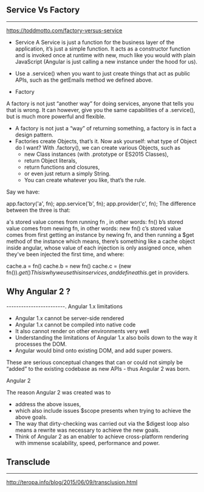 
## Service Vs Factory ##
------------------------
https://toddmotto.com/factory-versus-service
- Service
A Service is just a function for the business layer of the application, it’s just a simple function. It acts as a constructor function and is invoked once at runtime with new, much like you would with plain JavaScript (Angular is just calling a new instance under the hood for us).

- Use a .service() when you want to just create things that act as public APIs, such as the getEmails method we defined above.

- Factory

A factory is not just “another way” for doing services, anyone that tells you that is wrong. It can however, give you the same capabilities of a .service(), but is much more powerful and flexible.
- A factory is not just a “way” of returning something, a factory is in fact a design pattern.
- Factories create Objects, that’s it. Now ask yourself: what type of Object do I want? With .factory(), 
	we can create various Objects, such as 
	- new Class instances (with .prototype or ES2015 Classes), 
	- return Object literals, 
	- return functions and closures, 
	- or even just return a simply String. 
	- You can create whatever you like, that’s the rule.


Say we have:

app.factory('a', fn);
app.service('b', fn);
app.provider('c', fn);
The difference between the three is that:

a's stored value comes from running fn , in other words: fn()
b’s stored value comes from newing fn, in other words: new fn()
c’s stored value comes from first getting an instance by newing fn, and then running a $get method of the instance
which means, there’s something like a cache object inside angular, whose value of each injection is only assigned once, when they've been injected the first time, and where:

cache.a = fn()
cache.b = new fn()
cache.c = (new fn()).$get()
This is why we use this in services, and define a this.$get in providers.
	
## Why Angular 2 ?  ##
------------------------.
Angular 1.x limitations

- Angular 1.x cannot be server-side rendered
- Angular 1.x cannot be compiled into native code
- It also cannot render on other environments very well
- Understanding the limitations of Angular 1.x also boils down to the way it processes the DOM. 
- Angular would bind onto existing DOM, and add super powers.
 
These are serious conceptual changes that can or could not simply be “added” to the existing codebase as new APIs - thus Angular 2 was born.

Angular 2

The reason Angular 2 was created was to 
- address the above issues, 
- which also include issues $scope presents when trying to achieve the above goals. 
- The way that dirty-checking was carried out via the $digest loop also means a rewrite was necessary to achieve the new goals. 
- Think of Angular 2 as an enabler to achieve cross-platform rendering with immense scalability, speed, performance and power.

## Transclude  ##
------------------------
http://teropa.info/blog/2015/06/09/transclusion.html
